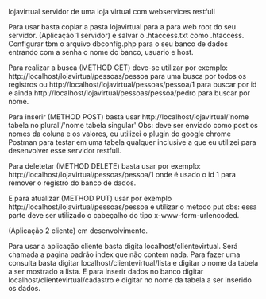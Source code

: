 lojavirtual
servidor de uma loja virtual com webservices restfull

Para usar basta copiar a pasta lojavirtual para a para web root do seu servidor. (Aplicação 1 servidor) e salvar o .htaccess.txt como .htaccess. Configurar tbm o arquivo dbconfig.php para o seu banco de dados entrando com a senha o nome do banco, usuario e host.

Para realizar a busca (METHOD GET) deve-se utilizar por exemplo: http://localhost/lojavirtual/pessoas/pessoa para uma busca por todos os registros ou http://localhost/lojavirtual/pessoas/pessoa/1 para buscar por id e ainda http://localhost/lojavirtual/pessoas/pessoa/pedro para buscar por nome.

Para inserir (METHOD POST) basta usar http://localhost/lojavirtual/'nome tabela no plural'/'nome tabela singular' Obs: deve ser enviado como post os nomes da coluna e os valores, eu utilizei o plugin do google chrome Postman para testar em uma tabela qualquer inclusive a que eu utilizei para desenvolver esse servidor restfull.

Para deletetar (METHOD DELETE) basta usar por exemplo: http://localhost/lojavirtual/pessoas/pessoa/1 onde é usado o id 1 para remover o registro do banco de dados.

E para atualizar (METHOD PUT) usar por exemplo http://localhost/lojavirtual/pessoas/pessoa e utilizar o metodo put obs: essa parte deve ser utilizado o cabeçalho do tipo x-www-form-urlencoded.

(Aplicação 2 cliente) em desenvolvimento.

Para usar a aplicação cliente basta digita localhost/clientevirtual.
Será chamada a pagina padrão index que não contem nada.
Para fazer uma consulta basta digitar localhost/clientevirtual/lista e digitar o nome da tabela a ser mostrado a lista.
E para inserir dados no banco digitar localhost/clientevirtual/cadastro e digitar no nome da tabela a ser inserido os dados.